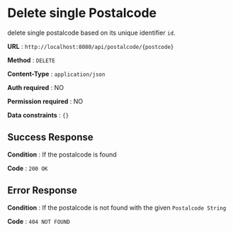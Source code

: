 # Delete single Postalcode

delete single postalcode based on its unique identifier `id`.

**URL** : `http://localhost:8080/api/postalcode/{postcode}`

**Method** : `DELETE`

**Content-Type** : `application/json`

**Auth required** : NO

**Permission required** : NO

**Data constraints** : `{}`

## Success Response

**Condition** : If the postalcode is found

**Code** : `200 OK`

## Error Response

**Condition** : If the postalcode is not found with the given `Postalcode String`

**Code** : `404 NOT FOUND`


